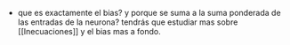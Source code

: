 - que es exactamente el bias? y porque se suma a la suma ponderada de las entradas de la neurona? tendrás que estudiar mas sobre [[Inecuaciones]] y el bias mas a fondo.